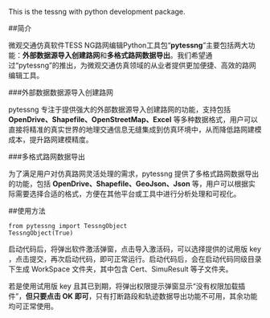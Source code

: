 This is the tessng with python development package.

##简介

微观交通仿真软件TESS NG路网编辑Python工具包“**pytessng**”主要包括两大功能：**外部数据源导入创建路网**和**多格式路网数据导出**。我们希望通过“pytessng”的推出，为微观交通仿真领域的从业者提供更加便捷、高效的路网编辑工具。

###外部数据数据源导入创建路网

pytessng 专注于提供强大的外部数据源导入创建路网的功能，支持包括 **OpenDrive、Shapefile、OpenStreetMap、Excel** 等多种数据格式，用户可以直接将精准的真实世界的地理交通信息无缝集成到仿真环境中，从而降低路网建模成本，提升路网建模精度。

###多格式路网数据导出

为了满足用户对仿真路网灵活处理的需求，pytessng 提供了多格式路网数据导出的功能，包括 **OpenDrive、Shapefile、GeoJson、Json** 等，用户可以根据实际需要选择合适的格式，方便在其他平台或工具中进行分析处理和可视化。

##使用方法

	from pytessng import TessngObject
	TessngObject(True)

启动代码后，将弹出软件激活弹窗，点击导入激活码，可以选择提供的试用版 key ，点击提交，再次启动代码，即可正常运行。启动代码后，会在启动代码同级目录下生成 WorkSpace 文件夹，其中包含 Cert、SimuResult 等子文件夹。

若是使用试用版 key 且其已到期，将弹出权限提示弹窗显示“没有权限加载插件”，**但只要点击 OK 即可**，只有打断路段和轨迹数据导出功能不可用，其余功能均可正常使用。